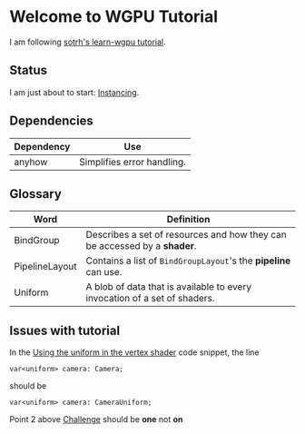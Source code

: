 # Welcome to WGPU Tutorial
I am following [sotrh's learn-wgpu tutorial](https://sotrh.github.io/learn-wgpu/).

## Status
I am just about to start: [Instancing](https://sotrh.github.io/learn-wgpu/beginner/tutorial7-instancing/#the-instance-buffer).

## Dependencies
Dependency | Use
--- | ---
anyhow | Simplifies error handling.

## Glossary
Word | Definition
--- | ---
BindGroup | Describes a set of resources and how they can be accessed by a **shader**.
PipelineLayout | Contains a list of `BindGroupLayout`'s the **pipeline** can use.
Uniform | A blob of data that is available to every invocation of a set of shaders.

## Issues with tutorial
In the [Using the uniform in the vertex shader](https://sotrh.github.io/learn-wgpu/beginner/tutorial6-uniforms/#using-the-uniform-in-the-vertex-shader) code snippet, the line 
```
var<uniform> camera: Camera;
```
should be
```
var<uniform> camera: CameraUniform;
```  

Point 2 above [Challenge](https://sotrh.github.io/learn-wgpu/beginner/tutorial6-uniforms/#challenge) should be **one** not **on**